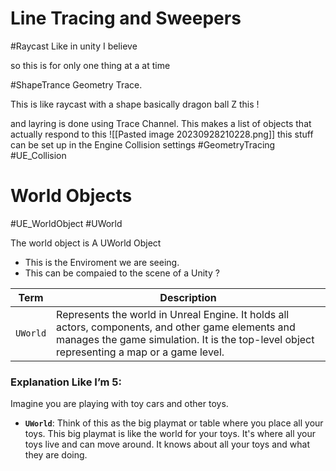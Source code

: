 # Line  Tracing and Sweepers 
#Raycast  Like in unity I believe 

so this is for only one thing at a at time 

#ShapeTrance
Geometry Trace.

This is like raycast with a shape basically dragon ball Z this !

and layring is done using Trace Channel. This makes a list of objects that actually respond to this 
![[Pasted image 20230928210228.png]]
this stuff can be set up in the Engine Collision settings 
#GeometryTracing #UE_Collision


# World Objects 
#UE_WorldObject #UWorld

The world object is A UWorld Object 

- This is the Enviroment we are seeing. 
- This can be compaied to the scene of a Unity ? 



|**Term**|**Description**|
|---|---|
|`UWorld`|Represents the world in Unreal Engine. It holds all actors, components, and other game elements and manages the game simulation. It is the top-level object representing a map or a game level.|


### Explanation Like I’m 5:

Imagine you are playing with toy cars and other toys.

- **`UWorld`**: Think of this as the big playmat or table where you place all your toys. This big playmat is like the world for your toys. It's where all your toys live and can move around. It knows about all your toys and what they are doing.